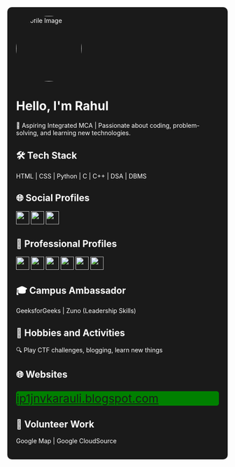 <div id="profile-container" style="position: relative; background-color: #1a1a1a; color: #ffffff; padding: 20px; border-radius: 10px; overflow: hidden;">

  

  <!-- Profile Image -->
  <img src="https://m.media-amazon.com/images/I/416yhU1GEaS._AC_UF894,1000_QL80_.jpg" alt="Profile Image" style="border-radius: 50%; width: 150px; height: 150px; position: relative; z-index: 1;">

  <!-- Introduction -->
  <h1>Hello, I'm Rahul</h1>
  <p>🚀 Aspiring Integrated MCA | Passionate about coding, problem-solving, and learning new technologies.</p>

  <!-- Tech Stack -->
  <h2>🛠️ Tech Stack</h2>
  <p>HTML | CSS | Python | C | C++ | DSA | DBMS</p>

  <!-- Social Profiles with Icons -->
  <h2>🌐 Social Profiles</h2>
  <a href="https://twitter.com/@mrr17e" target="_blank"><img src="https://assets.stickpng.com/images/580b57fcd9996e24bc43c53e.png" alt="Twitter Icon" style="width: 30px; height: 30px;"></a>
  <a href="https://instagram.com/@mr.r17e" target="_blank"><img src="https://pbs.twimg.com/profile_images/1526231349354303489/3Bg-2ZsT_400x400.jpg" alt="Instagram Icon" style="width: 30px; height: 30px;"></a>
  <a href="https://t.me/@mrr17e" target="_blank"><img src="https://play-lh.googleusercontent.com/ZU9cSsyIJZo6Oy7HTHiEPwZg0m2Crep-d5ZrfajqtsH-qgUXSqKpNA2FpPDTn-7qA5Q" alt="Telegram Icon" style="width: 30px; height: 30px;"></a>

  <!-- Professional Profiles with Icons -->
  <h2>👔 Professional Profiles</h2>
  <a href="https://www.linkedin.com/in/mrr17e/" target="_blank"><img src="https://upload.wikimedia.org/wikipedia/commons/thumb/0/01/LinkedIn_Logo.svg/2560px-LinkedIn_Logo.svg.png" alt="LinkedIn Icon" style="width: 30px; height: 30px;"></a>
  <a href="https://github.com/17epro" target="_blank"><img src="https://allvectorlogo.com/img/2021/12/github-logo-vector.png" alt="GitHub Icon" style="width: 30px; height: 30px;"></a>
  <a href="https://www.codingninjas.com/studio/profile/mr17e" target="_blank"><img src="https://levelupcollege.com/wp-content/uploads/2021/10/coding-ninjas-logo-white.png" alt="Coding Ninjas Icon" style="width: 30px; height: 30px;"></a>
  <a href="https://auth.geeksforgeeks.org/user/rahulmeen0vvz" target="_blank"><img src="https://media.geeksforgeeks.org/wp-content/cdn-uploads/20210419113249/gfg-new-logo-min.png" alt="Coding Ninjas Icon" style="width: 30px; height: 30px;"></a>
  <a href="https://www.sololearn.com/profile/30231644" target="_blank"><img src="https://upload.wikimedia.org/wikipedia/commons/thumb/5/53/SoloLearn_logo.svg/1280px-SoloLearn_logo.svg.png" alt="Coding Ninjas Icon" style="width: 30px; height: 30px;"></a>
  <a href="https://leetcode.com/mrr17e/" target="_blank"><img src="https://upload.wikimedia.org/wikipedia/commons/thumb/0/0a/LeetCode_Logo_black_with_text.svg/2560px-LeetCode_Logo_black_with_text.svg.png" alt="Coding Ninjas Icon" style="width: 30px; height: 30px;"></a>
  <!-- Add similar lines for other professional profiles -->

  <!-- Campus Ambassador Roles -->
  <h2>🎓 Campus Ambassador</h2>
  <p>GeeksforGeeks | Zuno (Leadership Skills)</p>

  <!-- Hobbies and Activities -->
  <h2>🌟 Hobbies and Activities</h2>
  <p>🔍 Play CTF challenges, blogging, learn new things</p>

  <!-- Websites -->
  <h2>🌐 Websites</h2>
  <p style="color:white; background:green; border: 1px solid green; border-radius: 5px; font-size: 26px;"><a href="https://ip1jnvkarauli.blogspot.com" target="_blank">ip1jnvkarauli.blogspot.com</a></p>

  <!-- Volunteer Work -->
  <h2>🤝 Volunteer Work</h2>
  <p>Google Map | Google CloudSource</p>

  <!-- Add JavaScript for Background Animation -->
 

</div>


